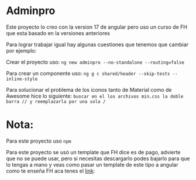 # Adminpro

Este proyecto lo creo con la version 17 de angular pero uso un curso de FH que esta basado en la versiones anteriores

Para lograr trabajar igual hay algunas cuestiones que tenemos que cambiar por ejemplo:

Crear el proyecto uso:
`ng new adminpro --no-standalone --routing=false`

Para crear un componente uso:
`ng g c shared/header --skip-tests --inline-style`

Para solucionar el problema de los iconos tanto de Material como de Awesome hice lo siguiente:
`buscar en el los archivos min.css la doble barra // y reemplazarla por una sola /`

# Nota:
Para este proyecto uso `npm`

Para este proyecto se usó un template que FH dice es de pago, advierte que no se puede usar, pero si necesitas descargarlo podes bajarlo para que lo tengas a mano y veas como pasar un template de este tipo a angular como te enseña FH aca tenes el [link](https://drive.google.com/file/d/1qRblS7uKPObn85YzgG3YS2oGf15pHIul/view?usp=drive_link):
